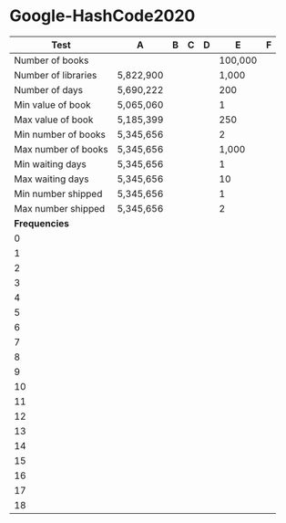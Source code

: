 # Google-HashCode2020

Test                | A         | B         | C         | D         | E         | F
------------------- | --------- | --------- | --------- | --------- | --------- | ---------
Number of books     |           |           |           |           | 100,000   |
Number of libraries | 5,822,900 |           |           |           | 1,000     |
Number of days      | 5,690,222    |        |           |           | 200       |
Min value of book   | 5,065,060    |        |           |           | 1         |
Max value of book   | 5,185,399    |        |           |           | 250       |
Min number of books | 5,345,656    |        |           |           | 2         |
Max number of books | 5,345,656    |        |           |           | 1,000     |
Min waiting days    | 5,345,656    |        |           |           | 1         |
Max waiting days    | 5,345,656    |        |           |           | 10        |
Min number shipped  | 5,345,656    |        |           |           | 1         |
Max number shipped  | 5,345,656    |        |           |           | 2         |
**Frequencies**     |            |       |       |         |         |
0                   |            |       |       |         |         |         
1                   |            |       |       |         |         |         
2                   |            |       |       |         |         |         
3                   |            |       |       |         |         |         
4                   |            |       |       |         |         |         
5                   |            |       |       |         |         |         
6                   |            |       |       |         |         |         
7                   |            |       |       |         |         |         
8                   |            |       |       |         |         |         
9                   |            |       |       |         |         |         
10                  |            |       |       |         |         |         
11                  |            |       |       |         |         |         
12                  |            |       |       |         |         |         
13                  |            |       |       |         |         |         
14                  |            |       |       |         |         |         
15                  |            |       |       |         |         |         
16                  |            |       |       |         |         |         
17                  |            |       |       |         |         |         
18                  |            |       |       |         |         |         
